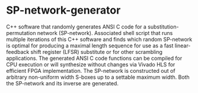 # SP-network-generator
C++ software that randomly generates ANSI C code for a substitution-permutation network (SP-network).  Associated shell script that runs multiple iterations of this C++ software and finds which random SP-network is optimal for producing a maximal length sequence for use as a fast linear-feedback shift register (LFSR) substitute or for other scrambling applications.  The generated ANSI C code functions can be compiled for CPU execution or will synthesize without changes via Vivado HLS for efficient FPGA implementation.  The SP-network is constructed out of arbitrary non-uniform width S-boxes up to a settable maximum width.  Both the SP-network and its inverse are generated.
